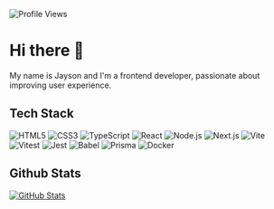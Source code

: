 ![Profile Views](https://komarev.com/ghpvc/?username=JaysonZou&label=Profile+Views)

# Hi there 👋

My name is Jayson and I'm a frontend developer, passionate about improving user experience.


## Tech Stack

![HTML5](https://img.shields.io/badge/HTML5-E34F26?style=flat&logo=html5&logoColor=white)
![CSS3](https://img.shields.io/badge/CSS3-1572B6?style=flat&logo=css3&logoColor=white)
![TypeScript](https://img.shields.io/badge/TypeScript-007ACC?style=flat&logo=typescript&logoColor=white)
![React](https://img.shields.io/badge/React-20232A?style=flat&logo=react&logoColor=61DAFB)
![Node.js](https://img.shields.io/badge/Node.js-339933?style=flat&logo=nodedotjs&logoColor=white)
![Next.js](https://img.shields.io/badge/Next.js-000000?style=flat&logo=nextdotjs&logoColor=white)
![Vite](https://img.shields.io/badge/Vite-B73BFE?style=flat&logo=vite&logoColor=FFD62E)
![Vitest](https://img.shields.io/badge/Vitest-729B1B?style=flat&logo=Vitest&logoColor=white)
![Jest](https://img.shields.io/badge/Jest-C21325?logo=jest&logoColor=fff&style=flat)
![Babel](https://img.shields.io/badge/Babel-F9DC3E?style=flat&logo=babel&logoColor=white)
![Prisma](https://img.shields.io/badge/Prisma-2D3748?logo=prisma&logoColor=fff&style=flat)
![Docker](https://img.shields.io/badge/Docker-2CA5E0?style=flat&logo=docker&logoColor=white)

## Github Stats

[![GitHub Stats](https://github-readme-stats.vercel.app/api?username=JaysonZou&hide_title=false&hide_rank=false&show_icons=true&include_all_commits=true&count_private=true&disable_animations=false&theme=monokai&locale=en&hide_border=false)](https://github.com/anuraghazra/github-readme-stats)
